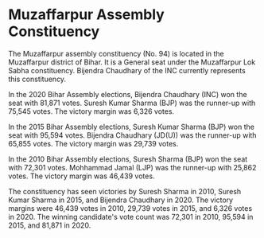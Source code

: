 # Muzaffarpur Assembly Constituency

The Muzaffarpur assembly constituency (No. 94) is located in the Muzaffarpur district of Bihar. It is a General seat under the Muzaffarpur Lok Sabha constituency. Bijendra Chaudhary of the INC currently represents this constituency.

In the 2020 Bihar Assembly elections, Bijendra Chaudhary (INC) won the seat with 81,871 votes. Suresh Kumar Sharma (BJP) was the runner-up with 75,545 votes. The victory margin was 6,326 votes.

In the 2015 Bihar Assembly elections, Suresh Kumar Sharma (BJP) won the seat with 95,594 votes. Bijendra Chaudhary (JD(U)) was the runner-up with 65,855 votes. The victory margin was 29,739 votes.

In the 2010 Bihar Assembly elections, Suresh Sharma (BJP) won the seat with 72,301 votes. Mohhammad Jamal (LJP) was the runner-up with 25,862 votes. The victory margin was 46,439 votes.

The constituency has seen victories by Suresh Sharma in 2010, Suresh Kumar Sharma in 2015, and Bijendra Chaudhary in 2020. The victory margins were 46,439 votes in 2010, 29,739 votes in 2015, and 6,326 votes in 2020. The winning candidate's vote count was 72,301 in 2010, 95,594 in 2015, and 81,871 in 2020.
